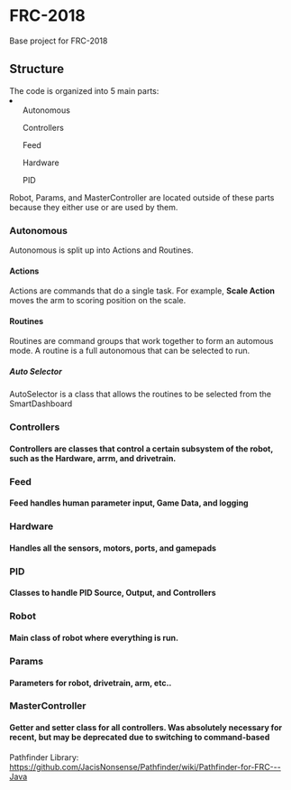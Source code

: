 # FRC-2018
Base project for FRC-2018 

<h2>Structure</h2>
The code is organized into 5 main parts:
<li>
    <ul>Autonomous</ul>
    <ul>Controllers</ul>
    <ul>Feed</ul>
    <ul>Hardware</ul>
    <ul>PID</ul>
</li>
Robot, Params, and MasterController are located outside of these parts because they either use or are used by them.

<h3>Autonomous</h3>
Autonomous is split up into Actions and Routines.
<h4>Actions</h4>
Actions are commands that do a single task. For example, <b>Scale Action</b> moves the arm to scoring position on the scale.
<h4>Routines</h4>
Routines are command groups that work together to form an automous mode. A routine is a full autonomous that can be selected to run. 
<h5>Auto Selector</h5>
AutoSelector is a class that allows the routines to be selected from the SmartDashboard

<h3>Controllers</h3>
<h4>Controllers are classes that control a certain subsystem of the robot, such as the Hardware, arrm, and drivetrain.

<h3>Feed</h3>
<h4>Feed handles human parameter input, Game Data, and logging</h4>


<h3>Hardware</h3>
<h4>Handles all the sensors, motors, ports, and gamepads</h4>

<h3>PID</h3>
<h4>Classes to handle PID Source, Output, and Controllers</h4>

<h3>Robot</h3>
<h4>Main class of robot where everything is run.</h4>

<h3>Params</h3>
<h4>Parameters for robot, drivetrain, arm, etc..</h4>

<h3>MasterController</h3>
<h4>Getter and setter class for all controllers. Was absolutely necessary for recent, but may be deprecated due to switching to command-based</h4>


Pathfinder Library: https://github.com/JacisNonsense/Pathfinder/wiki/Pathfinder-for-FRC---Java
